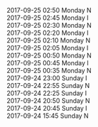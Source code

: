 2017-09-25 02:50 Monday  N  
2017-09-25 02:45 Monday  I  
2017-09-25 02:30 Monday  N  
2017-09-25 02:20 Monday  I  
2017-09-25 02:10 Monday  N  
2017-09-25 02:05 Monday  I  
2017-09-25 00:50 Monday  N  
2017-09-25 00:45 Monday  I  
2017-09-25 00:35 Monday  N  
2017-09-24 23:00 Sunday  I  
2017-09-24 22:55 Sunday  N  
2017-09-24 22:25 Sunday  I  
2017-09-24 20:50 Sunday  N  
2017-09-24 20:45 Sunday  I  
2017-09-24 15:45 Sunday  N  
